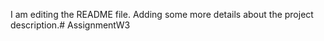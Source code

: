 I am editing the README file. Adding some more details about the project description.# AssignmentW3
